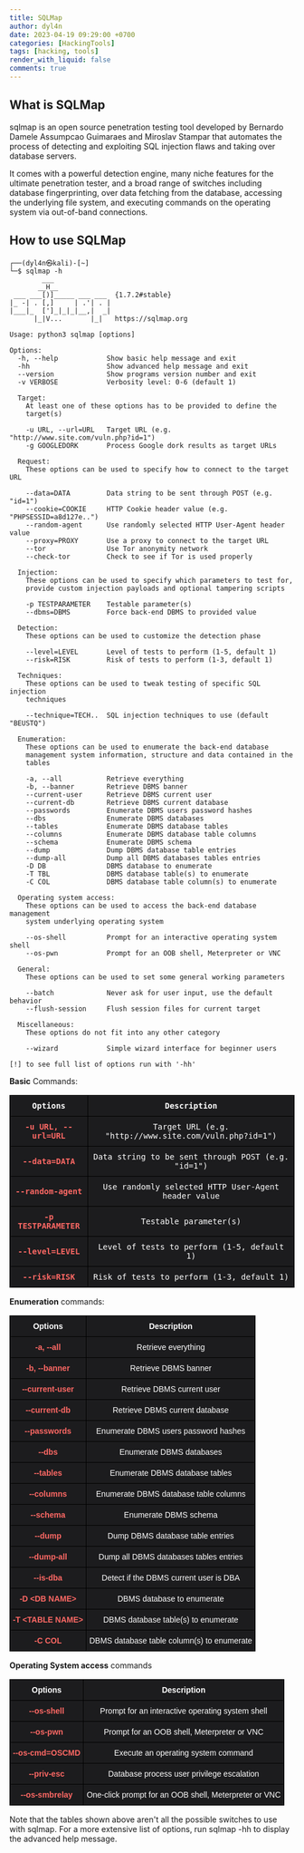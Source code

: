```yaml
---
title: SQLMap
author: dyl4n
date: 2023-04-19 09:29:00 +0700
categories: [HackingTools]
tags: [hacking, tools]
render_with_liquid: false
comments: true
---
```


## What is SQLMap

sqlmap is an open source penetration testing tool developed by Bernardo Damele Assumpcao Guimaraes and Miroslav Stampar that automates the process of detecting and exploiting SQL injection flaws and taking over database servers.

It comes with a powerful detection engine, many niche features for the ultimate penetration tester, and a broad range of switches including database fingerprinting, over data fetching from the database, accessing the underlying file system, and executing commands on the operating system via out-of-band connections.

## How to use SQLMap
```console
┌──(dyl4n㉿kali)-[~]
└─$ sqlmap -h
        ___
       __H__                                                                         
 ___ ___[)]_____ ___ ___  {1.7.2#stable}                                             
|_ -| . [,]     | .'| . |                                                            
|___|_  [']_|_|_|__,|  _|                                                            
      |_|V...       |_|   https://sqlmap.org                                         

Usage: python3 sqlmap [options]

Options:
  -h, --help            Show basic help message and exit
  -hh                   Show advanced help message and exit
  --version             Show programs version number and exit
  -v VERBOSE            Verbosity level: 0-6 (default 1)

  Target:
    At least one of these options has to be provided to define the
    target(s)

    -u URL, --url=URL   Target URL (e.g. "http://www.site.com/vuln.php?id=1")
    -g GOOGLEDORK       Process Google dork results as target URLs

  Request:
    These options can be used to specify how to connect to the target URL

    --data=DATA         Data string to be sent through POST (e.g. "id=1")
    --cookie=COOKIE     HTTP Cookie header value (e.g. "PHPSESSID=a8d127e..")
    --random-agent      Use randomly selected HTTP User-Agent header value
    --proxy=PROXY       Use a proxy to connect to the target URL
    --tor               Use Tor anonymity network
    --check-tor         Check to see if Tor is used properly

  Injection:
    These options can be used to specify which parameters to test for,
    provide custom injection payloads and optional tampering scripts

    -p TESTPARAMETER    Testable parameter(s)
    --dbms=DBMS         Force back-end DBMS to provided value

  Detection:
    These options can be used to customize the detection phase

    --level=LEVEL       Level of tests to perform (1-5, default 1)
    --risk=RISK         Risk of tests to perform (1-3, default 1)

  Techniques:
    These options can be used to tweak testing of specific SQL injection
    techniques

    --technique=TECH..  SQL injection techniques to use (default "BEUSTQ")

  Enumeration:
    These options can be used to enumerate the back-end database
    management system information, structure and data contained in the
    tables

    -a, --all           Retrieve everything
    -b, --banner        Retrieve DBMS banner
    --current-user      Retrieve DBMS current user
    --current-db        Retrieve DBMS current database
    --passwords         Enumerate DBMS users password hashes
    --dbs               Enumerate DBMS databases
    --tables            Enumerate DBMS database tables
    --columns           Enumerate DBMS database table columns
    --schema            Enumerate DBMS schema
    --dump              Dump DBMS database table entries
    --dump-all          Dump all DBMS databases tables entries
    -D DB               DBMS database to enumerate
    -T TBL              DBMS database table(s) to enumerate
    -C COL              DBMS database table column(s) to enumerate

  Operating system access:
    These options can be used to access the back-end database management
    system underlying operating system

    --os-shell          Prompt for an interactive operating system shell
    --os-pwn            Prompt for an OOB shell, Meterpreter or VNC

  General:
    These options can be used to set some general working parameters

    --batch             Never ask for user input, use the default behavior
    --flush-session     Flush session files for current target

  Miscellaneous:
    These options do not fit into any other category

    --wizard            Simple wizard interface for beginner users

[!] to see full list of options run with '-hh'

```

**Basic** Commands:

<style type="text/css">
.tg  {border-collapse:collapse;border-spacing:0;width:100%;}
.tg td{border-color:black;border-style:solid;border-width:1px;font-family:Arial, sans-serif;font-size:14px;
  overflow:hidden;padding:8px 20px;word-break:normal;}
.tg th{border-color:black;border-style:solid;border-width:1px;font-family:Arial, sans-serif;font-size:14px;
  font-weight:normal;overflow:hidden;padding:8px 20px;word-break:normal;}
.tg .tg-1hm8{background-color:#1c1c1e;border-color:#000000;color:#fd6864;font-family:"Lucida Console", Monaco, monospace !important;
  font-weight:bold;text-align:center;vertical-align:middle}
.tg .tg-ze7x{background-color:#1c1c1e;border-color:#000000;color:#ffffff;font-family:"Lucida Console", Monaco, monospace !important;
  text-align:center;vertical-align:middle}
.tg .tg-6uku{background-color:#1c1c1e;border-color:#000000;color:#ffffff;font-family:"Lucida Console", Monaco, monospace !important;
  font-weight:bold;text-align:center;vertical-align:top}
.tg .tg-n3lp{background-color:#1c1c1e;border-color:#000000;color:#ffffff;font-family:"Lucida Console", Monaco, monospace !important;
  text-align:center;vertical-align:top}
</style>
<table class="tg">
<thead>
  <tr>
    <th class="tg-6uku">Options</th>
    <th class="tg-6uku">Description</th>
  </tr>
</thead>
<tbody>
  <tr>
    <td class="tg-1hm8">-u URL, --url=URL</td>
    <td class="tg-ze7x">Target URL (e.g. "http://www.site.com/vuln.php?id=1")<br></td>
  </tr>
  <tr>
    <td class="tg-1hm8">--data=DATA<br></td>
    <td class="tg-ze7x">Data string to be sent through POST (e.g. "id=1")<br></td>
  </tr>
  <tr>
    <td class="tg-1hm8">--random-agent<br></td>
    <td class="tg-n3lp">Use randomly selected <span style="text-decoration:none">HTTP</span> User-Agent header value<br></td>
  </tr>
  <tr>
    <td class="tg-1hm8">-p TESTPARAMETER<br></td>
    <td class="tg-ze7x">Testable parameter(s)<br></td>
  </tr>
  <tr>
    <td class="tg-1hm8">--level=LEVEL<br></td>
    <td class="tg-ze7x">Level of tests to perform (1-5, default 1)<br></td>
  </tr>
  <tr>
    <td class="tg-1hm8">--risk=RISK<br></td>
    <td class="tg-ze7x">Risk of tests to perform (1-3, default 1)</td>
  </tr>
</tbody>
</table>

**Enumeration** commands:

<style type="text/css">
.tg  {border-collapse:collapse;border-spacing:0;width:100%;}
.tg td{border-color:black;border-style:solid;border-width:1px;font-family:Arial, sans-serif;font-size:14px;
  overflow:hidden;padding:10px 20px;word-break:normal;}
.tg th{border-color:black;border-style:solid;border-width:1px;font-family:Arial, sans-serif;font-size:14px;
  font-weight:normal;overflow:hidden;padding:10px 20px;word-break:normal;}
.tg .tg-zg6h{background-color:#1c1c1e;border-color:#000000;color:#ffffff;text-align:center;vertical-align:middle}
.tg .tg-qw62{background-color:#1c1c1e;border-color:#000000;color:#fd6864;font-weight:bold;text-align:center;vertical-align:middle}
.tg .tg-4oag{background-color:#1c1c1e;border-color:#000000;color:#ffffff;font-weight:bold;text-align:center;vertical-align:top}
</style>
<table class="tg">
<thead>
  <tr>
    <th class="tg-4oag">Options<br></th>
    <th class="tg-4oag">Description<br></th>
  </tr>
</thead>
<tbody>
  <tr>
    <td class="tg-qw62">-a, --all</td>
    <td class="tg-zg6h">Retrieve everything<br></td>
  </tr>
  <tr>
    <td class="tg-qw62">-b, --banner</td>
    <td class="tg-zg6h">Retrieve DBMS banner<br></td>
  </tr>
  <tr>
    <td class="tg-qw62">--current-user<br></td>
    <td class="tg-zg6h">Retrieve DBMS current user</td>
  </tr>
  <tr>
    <td class="tg-qw62">--current-db<br></td>
    <td class="tg-zg6h">Retrieve DBMS current database<br></td>
  </tr>
  <tr>
    <td class="tg-qw62">--passwords<br></td>
    <td class="tg-zg6h">Enumerate DBMS users password hashes<br></td>
  </tr>
  <tr>
    <td class="tg-qw62">          --dbs             <br></td>
    <td class="tg-zg6h">  Enumerate DBMS databases<br></td>
  </tr>
  <tr>
    <td class="tg-qw62">--tables<br></td>
    <td class="tg-zg6h">Enumerate DBMS database tables<br></td>
  </tr>
  <tr>
    <td class="tg-qw62">--columns<br></td>
    <td class="tg-zg6h">Enumerate DBMS database table columns<br></td>
  </tr>
  <tr>
    <td class="tg-qw62">--schema<br></td>
    <td class="tg-zg6h">Enumerate DBMS schema<br></td>
  </tr>
  <tr>
    <td class="tg-qw62">--dump<br></td>
    <td class="tg-zg6h">Dump DBMS database table entries<br></td>
  </tr>
  <tr>
    <td class="tg-qw62">--dump-all<br></td>
    <td class="tg-zg6h">Dump all DBMS databases tables entries<br></td>
  </tr>
  <tr>
    <td class="tg-qw62">--is-dba           <br></td>
    <td class="tg-zg6h"> Detect if the DBMS current user is DBA<br></td>
  </tr>
  <tr>
    <td class="tg-qw62">-D &lt;DB NAME&gt;<br></td>
    <td class="tg-zg6h">DBMS database to enumerate<br></td>
  </tr>
  <tr>
    <td class="tg-qw62">-T &lt;TABLE NAME&gt;<br></td>
    <td class="tg-zg6h">DBMS database table(s) to enumerate<br></td>
  </tr>
  <tr>
    <td class="tg-qw62">-C COL<br></td>
    <td class="tg-zg6h">DBMS database table column(s) to enumerate</td>
  </tr>
</tbody>
</table>


**Operating System access** commands

<style type="text/css">
.tg  {border-collapse:collapse;border-spacing:0;width:100%;}
.tg td{border-color:black;border-style:solid;border-width:1px;font-family:Arial, sans-serif;font-size:14px;
  overflow:hidden;padding:10px 5px;word-break:normal;}
.tg th{border-color:black;border-style:solid;border-width:1px;font-family:Arial, sans-serif;font-size:14px;
  font-weight:normal;overflow:hidden;padding:10px 5px;word-break:normal;}
.tg .tg-zg6h{background-color:#1c1c1e;border-color:#000000;color:#ffffff;text-align:center;vertical-align:middle}
.tg .tg-qw62{background-color:#1c1c1e;border-color:#000000;color:#fd6864;font-weight:bold;text-align:center;vertical-align:middle}
.tg .tg-4oag{background-color:#1c1c1e;border-color:#000000;color:#ffffff;font-weight:bold;text-align:center;vertical-align:top}
</style>
<table class="tg">
<thead>
  <tr>
    <th class="tg-4oag"><span style="font-weight:700">Options</span><br></th>
    <th class="tg-4oag"><span style="font-weight:700">Description</span><br></th>
  </tr>
</thead>
<tbody>
  <tr>
    <td class="tg-qw62">--os-shell</td>
    <td class="tg-zg6h">Prompt for an interactive operating system shell<br></td>
  </tr>
  <tr>
    <td class="tg-qw62">--os-pwn</td>
    <td class="tg-zg6h">Prompt for an OOB shell, Meterpreter or VNC<br></td>
  </tr>
  <tr>
    <td class="tg-qw62">--os-cmd=OSCMD<br></td>
    <td class="tg-zg6h">Execute an operating system command<br></td>
  </tr>
  <tr>
    <td class="tg-qw62">--priv-esc<br></td>
    <td class="tg-zg6h">Database process user privilege escalation<br></td>
  </tr>
  <tr>
    <td class="tg-qw62">--os-smbrelay<br></td>
    <td class="tg-zg6h">One-click prompt for an OOB shell, Meterpreter or VNC</td>
  </tr>
</tbody>
</table>


Note that the tables shown above aren't all the possible switches to use with sqlmap. For a more extensive list of options, run sqlmap -hh to display the advanced help message.

